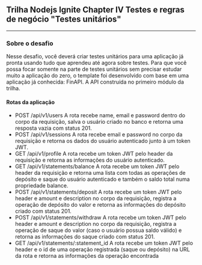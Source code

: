 ## Trilha Nodejs Ignite Chapter IV Testes e regras de negócio "Testes unitários"
***
### Sobre o desafio
Nesse desafio, você deverá criar testes unitários para uma aplicação já pronta usando tudo que aprendeu até agora sobre testes. 
Para que você possa focar somente na parte de testes unitários sem precisar estudar muito a aplicação do zero, o template foi desenvolvido com base em uma aplicação já conhecida: FinAPI. A API construída no primeiro módulo da trilha.

#### Rotas da aplicação
- POST /api/v1/users 
A rota recebe name, email e password dentro do corpo da requisição, salva o usuário criado no banco e retorna uma resposta vazia com status 201.
- POST /api/v1/sessions
A rota recebe email e password no corpo da requisição e retorna os dados do usuário autenticado junto à um token JWT.
- GET /api/v1/profile
A rota recebe um token JWT pelo header da requisição e retorna as informações do usuário autenticado.
- GET /api/v1/statements/balance
A rota recebe um token JWT pelo header da requisição e retorna uma lista com todas as operações de depósito e saque do usuário autenticado e também o saldo total numa propriedade balance.
- POST /api/v1/statements/deposit
A rota recebe um token JWT pelo header e amount e description no corpo da requisição, registra a operação de depósito do valor e retorna as informações do depósito criado com status 201.
- POST /api/v1/statements/withdraw
A rota recebe um token JWT pelo header e amount e description no corpo da requisição, registra a operação de saque do valor (caso o usuário possua saldo válido) e retorna as informações do saque criado com status 201.
- GET /api/v1/statements/:statement_id
A rota recebe um token JWT pelo header e o id de uma operação registrada (saque ou depósito) na URL da rota e retorna as informações da operação encontrada
